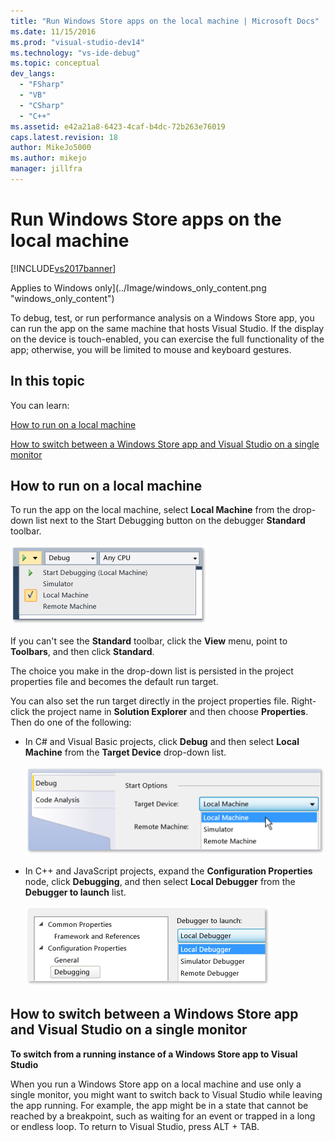 ```yaml
---
title: "Run Windows Store apps on the local machine | Microsoft Docs"
ms.date: 11/15/2016
ms.prod: "visual-studio-dev14"
ms.technology: "vs-ide-debug"
ms.topic: conceptual
dev_langs: 
  - "FSharp"
  - "VB"
  - "CSharp"
  - "C++"
ms.assetid: e42a21a8-6423-4caf-b4dc-72b263e76019
caps.latest.revision: 18
author: MikeJo5000
ms.author: mikejo
manager: jillfra
---
```

# Run Windows Store apps on the local machine
[!INCLUDE[vs2017banner](../includes/vs2017banner.md)]

Applies to Windows only](../Image/windows_only_content.png "windows_only_content")  
  
 To debug, test, or run performance analysis on a Windows Store app, you can run the app on the same machine that hosts Visual Studio. If the display on the device is touch-enabled, you can exercise the full functionality of the app; otherwise, you will be limited to mouse and keyboard gestures.  
  
##  <a name="BKMK_In_this_topic"></a> In this topic  
 You can learn:  
  
 [How to run on a local machine](#BKMK_How_to_run_on_a_local_machine)  
  
 [How to switch between a Windows Store app and Visual Studio on a single monitor](#BKMK_How_to_switch_between_a_Windows_Store_app_and_Visual_Studio_on_a_single_monitor)  
  
##  <a name="BKMK_How_to_run_on_a_local_machine"></a> How to run on a local machine  
 To run the app on the local machine, select **Local Machine** from the drop-down list next to the Start Debugging button on the debugger **Standard** toolbar.  
  
 ![Run on Local Machine](../debugger/media/vsrun-f5-local.png "VSRUN_F5_Local")  
  
 If you can't see the **Standard** toolbar, click the **View** menu, point to **Toolbars**, and then click **Standard**.  
  
 The choice you make in the drop-down list is persisted in the project properties file and becomes the default run target.  
  
 You can also set the run target directly in the project properties file. Right-click the project name in **Solution Explorer** and then choose **Properties**. Then do one of the following:  
  
- In C# and Visual Basic projects, click **Debug** and then select **Local Machine** from the **Target Device** drop-down list.  
  
     ![C&#35; and Visual Basic project property page](../debugger/media/vsrun-cs-vb-projprop-local.png "VSRUN_CS_VB_ProjProp_Local")  
  
- In C++ and JavaScript projects, expand the **Configuration Properties** node, click **Debugging**, and then select **Local Debugger** from the **Debugger to launch** list.  
  
     ![C&#43;&#43; and JavaScript project properties page](../debugger/media/vsrun-cpp-js-projprop-local.png "VSRUN_CPP_JS_ProjProp_Local")  
  
##  <a name="BKMK_How_to_switch_between_a_Windows_Store_app_and_Visual_Studio_on_a_single_monitor"></a> How to switch between a Windows Store app and Visual Studio on a single monitor  
 **To switch from a running instance of a Windows Store app to Visual Studio**  
  
 When you run a Windows Store app on a local machine and use only a single monitor, you might want to switch back to Visual Studio while leaving the app running. For example, the app might be in a state that cannot be reached by a breakpoint, such as waiting for an event or trapped in a long or endless loop. To return to Visual Studio, press ALT + TAB.
